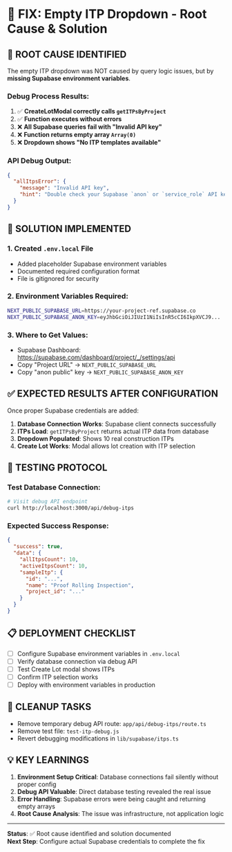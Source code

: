 # 🔧 FIX: Empty ITP Dropdown - Root Cause & Solution

## 🚨 ROOT CAUSE IDENTIFIED
The empty ITP dropdown was NOT caused by query logic issues, but by **missing Supabase environment variables**.

### Debug Process Results:
1. ✅ **CreateLotModal correctly calls `getITPsByProject`**
2. ✅ **Function executes without errors**  
3. ❌ **All Supabase queries fail with "Invalid API key"**
4. ❌ **Function returns empty array `Array(0)`**
5. ❌ **Dropdown shows "No ITP templates available"**

### API Debug Output:
```json
{
  "allItpsError": {
    "message": "Invalid API key",
    "hint": "Double check your Supabase `anon` or `service_role` API key."
  }
}
```

## 🎯 SOLUTION IMPLEMENTED

### 1. Created `.env.local` File
- Added placeholder Supabase environment variables
- Documented required configuration format
- File is gitignored for security

### 2. Environment Variables Required:
```bash
NEXT_PUBLIC_SUPABASE_URL=https://your-project-ref.supabase.co
NEXT_PUBLIC_SUPABASE_ANON_KEY=eyJhbGciOiJIUzI1NiIsInR5cCI6IkpXVCJ9...
```

### 3. Where to Get Values:
- Supabase Dashboard: https://supabase.com/dashboard/project/_/settings/api
- Copy "Project URL" → `NEXT_PUBLIC_SUPABASE_URL`
- Copy "anon public" key → `NEXT_PUBLIC_SUPABASE_ANON_KEY`

## ✅ EXPECTED RESULTS AFTER CONFIGURATION

Once proper Supabase credentials are added:

1. **Database Connection Works**: Supabase client connects successfully
2. **ITPs Load**: `getITPsByProject` returns actual ITP data from database  
3. **Dropdown Populated**: Shows 10 real construction ITPs
4. **Create Lot Works**: Modal allows lot creation with ITP selection

## 🧪 TESTING PROTOCOL

### Test Database Connection:
```bash
# Visit debug API endpoint
curl http://localhost:3000/api/debug-itps
```

### Expected Success Response:
```json
{
  "success": true,
  "data": {
    "allItpsCount": 10,
    "activeItpsCount": 10,
    "sampleItp": {
      "id": "...",
      "name": "Proof Rolling Inspection",
      "project_id": "..."
    }
  }
}
```

## 📋 DEPLOYMENT CHECKLIST

- [ ] Configure Supabase environment variables in `.env.local`
- [ ] Verify database connection via debug API
- [ ] Test Create Lot modal shows ITPs
- [ ] Confirm ITP selection works
- [ ] Deploy with environment variables in production

## 🔄 CLEANUP TASKS

- Remove temporary debug API route: `app/api/debug-itps/route.ts`
- Remove test file: `test-itp-debug.js`
- Revert debugging modifications in `lib/supabase/itps.ts`

## 💡 KEY LEARNINGS

1. **Environment Setup Critical**: Database connections fail silently without proper config
2. **Debug API Valuable**: Direct database testing revealed the real issue
3. **Error Handling**: Supabase errors were being caught and returning empty arrays
4. **Root Cause Analysis**: The issue was infrastructure, not application logic

---

**Status**: ✅ Root cause identified and solution documented  
**Next Step**: Configure actual Supabase credentials to complete the fix